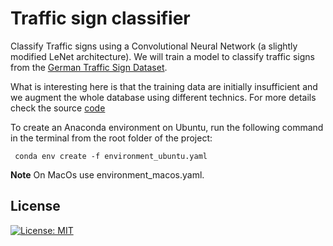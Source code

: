 # Traffic sign classifier
Classify Traffic signs using a Convolutional Neural Network (a slightly modified LeNet architecture). 
We will train a model to classify traffic signs from the [German Traffic Sign Dataset](http://benchmark.ini.rub.de/?section=gtsrb&subsection=dataset). 

What is interesting here is that the training data are initially insufficient and we augment the whole database using different technics.
For more details check the source [code](https://github.com/sbatururimi/Traffic-Sign-Classifier/blob/master/Traffic_Sign_Classifier.ipynb)

To create an Anaconda environment on Ubuntu, run the following command in the terminal from the root folder of the project:
```
 conda env create -f environment_ubuntu.yaml
 ```

 **Note**
On MacOs use environment_macos.yaml.

## License
[![License: MIT](https://img.shields.io/badge/License-MIT-yellow.svg)](https://github.com/sbatururimi/Traffic-Sign-Classifier/blob/master/LICENSE)